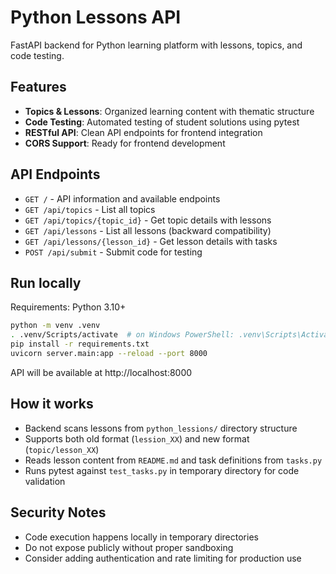 # Python Lessons API

FastAPI backend for Python learning platform with lessons, topics, and code testing.

## Features

- **Topics & Lessons**: Organized learning content with thematic structure
- **Code Testing**: Automated testing of student solutions using pytest
- **RESTful API**: Clean API endpoints for frontend integration
- **CORS Support**: Ready for frontend development

## API Endpoints

- `GET /` - API information and available endpoints
- `GET /api/topics` - List all topics
- `GET /api/topics/{topic_id}` - Get topic details with lessons
- `GET /api/lessons` - List all lessons (backward compatibility)
- `GET /api/lessons/{lesson_id}` - Get lesson details with tasks
- `POST /api/submit` - Submit code for testing

## Run locally

Requirements: Python 3.10+

```bash
python -m venv .venv
. .venv/Scripts/activate  # on Windows PowerShell: .venv\Scripts\Activate.ps1
pip install -r requirements.txt
uvicorn server.main:app --reload --port 8000
```

API will be available at http://localhost:8000

## How it works
- Backend scans lessons from `python_lessions/` directory structure
- Supports both old format (`lession_XX`) and new format (`topic/lesson_XX`)
- Reads lesson content from `README.md` and task definitions from `tasks.py`
- Runs pytest against `test_tasks.py` in temporary directory for code validation

## Security Notes
- Code execution happens locally in temporary directories
- Do not expose publicly without proper sandboxing
- Consider adding authentication and rate limiting for production use

